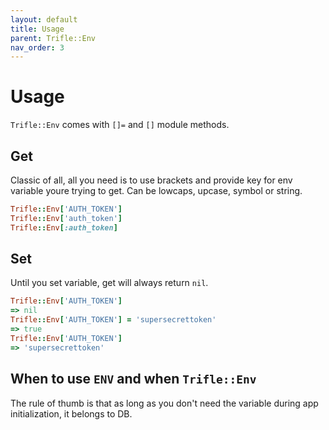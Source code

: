 ```yaml
---
layout: default
title: Usage
parent: Trifle::Env
nav_order: 3
---
```


# Usage

`Trifle::Env` comes with `[]=` and `[]` module methods.

## Get

Classic of all, all you need is to use brackets and provide key for env variable youre trying to get. Can be lowcaps, upcase, symbol or string.

```ruby
Trifle::Env['AUTH_TOKEN']
Trifle::Env['auth_token']
Trifle::Env[:auth_token]
```

## Set

Until you set variable, get will always return `nil`.

```ruby
Trifle::Env['AUTH_TOKEN']
=> nil
Trifle::Env['AUTH_TOKEN'] = 'supersecrettoken'
=> true
Trifle::Env['AUTH_TOKEN']
=> 'supersecrettoken'
```

## When to use `ENV` and when `Trifle::Env`

The rule of thumb is that as long as you don't need the variable during app initialization, it belongs to DB.
